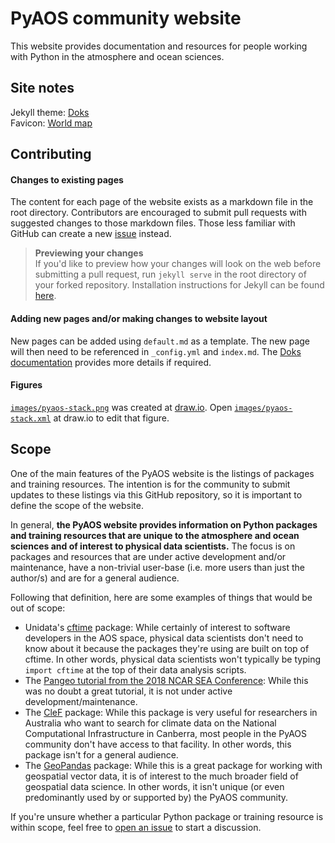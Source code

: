 # PyAOS community website

This website provides documentation and resources for people working with Python in the atmosphere and ocean sciences.

## Site notes

Jekyll theme: [Doks](https://jekyllthemes.io/theme/doks-documentation-jekyll-theme)  
Favicon: [World map](https://favicon.io/emoji-favicons/world-map/) 

## Contributing

#### Changes to existing pages
The content for each page of the website exists as a markdown file in the root directory.
Contributors are encouraged to submit pull requests with suggested changes to those markdown files.
Those less familiar with GitHub can create a new [issue](https://github.com/PyAOS/pyaos.github.io/issues) instead.

> **Previewing your changes**  
> If you'd like to preview how your changes will look on the web before submitting a pull request,
> run `jekyll serve` in the root directory of your forked repository.
> Installation instructions for Jekyll can be found [here](https://jekyllrb.com/docs/installation/).

#### Adding new pages and/or making changes to website layout
New pages can be added using `default.md` as a template.
The new page will then need to be referenced in `_config.yml` and `index.md`.
The [Doks documentation](https://doks.themejack.com/blue/) provides more details if required.

#### Figures
[`images/pyaos-stack.png`](https://github.com/PyAOS/pyaos.github.io/blob/master/images/pyaos-stack.png) was created at [draw.io](https://www.draw.io/). Open [`images/pyaos-stack.xml`](https://github.com/PyAOS/pyaos.github.io/blob/master/images/pyaos-stack.xml) at draw.io to edit that figure.

## Scope

One of the main features of the PyAOS website is the listings of packages and training resources.
The intention is for the community to submit updates to these listings via this GitHub repository,
so it is important to define the scope of the website.

In general, **the PyAOS website provides information on Python packages and training resources that are unique
to the atmosphere and ocean sciences and of interest to physical data scientists.**
The focus is on packages and resources that are under active development and/or maintenance,
have a non-trivial user-base (i.e. more users than just the author/s) and
are for a general audience.

Following that definition, here are some examples of things that would be out of scope:
* Unidata's [cftime](https://unidata.github.io/cftime/) package:
While certainly of interest to software developers in the AOS space,
physical data scientists don't need to know about it because the packages
they're using are built on top of cftime.
In other words,
physical data scientists won't typically be typing `import cftime`
at the top of their data analysis scripts.
* The [Pangeo tutorial from the 2018 NCAR SEA Conference](https://github.com/pangeo-data/pangeo-tutorial-sea-2018):
While this was no doubt a great tutorial,
it is not under active development/maintenance.
* The [CleF](https://clef.readthedocs.io/en/stable/) package:
While this package is very useful for researchers in Australia who want to search for climate data
on the National Computational Infrastructure in Canberra,
most people in the PyAOS community don't have access to that facility.
In other words, this package isn't for a general audience.
* The [GeoPandas](https://geopandas.org/) package: While this is a great package for working with geospatial vector data,
it is of interest to the much broader field of geospatial data science.
In other words, it isn't unique (or even predominantly used by or supported by) the PyAOS community.

If you're unsure whether a particular Python package or training resource is within scope,
feel free to [open an issue](https://github.com/PyAOS/pyaos.github.io/issues)
to start a discussion.
